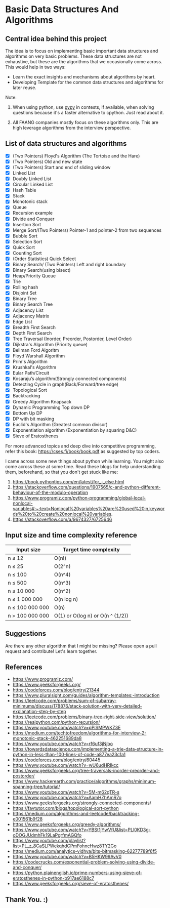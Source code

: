 # Basic Data Structures And Algorithms

## Central idea behind this project

The idea is to focus on implementing basic important data structures and algorithms on very basic problems. These data structures are not exhaustive, but these are the algorithms that we occasionally come across.
This would help in two ways:

- Learn the exact insights and mechanisms about algorithms by heart.
- Developing Template for the common data structures and algorithms for later reuse.

Note:

1. When using python, use [pypy](https://www.pypy.org/) in contests, if available, when solving questions because it's a faster alternative to cpython. Just read about it.

2. All FAANG companies mostly focus on these algorithms only. This are high leverage algorithms from the interview perspective.

## List of data structures and algorithms

- [x] (Two Pointers) Floyd's Algorithm (The Tortoise and the Hare)
- [x] (Two Pointers) Old and new state
- [x] (Two Pointers) Start and end of sliding window
- [x] Linked List
- [x] Doubly Linked List
- [x] Circular Linked List
- [x] Hash Table
- [x] Stack
- [x] Monotonic stack
- [x] Queue
- [x] Recursion example
- [x] Divide and Conquer
- [x] Insertion Sort
- [x] Merge Sort/(Two Pointers) Pointer-1 and pointer-2 from two sequences
- [x] Bubble Sort
- [x] Selection Sort
- [x] Quick Sort
- [x] Counting Sort
- [x] (Order Statistics) Quick Select
- [x] Binary Search/ (Two Pointers) Left and right boundary
- [x] Binary Search(using bisect)
- [x] Heap/Priority Queue
- [x] Trie
- [x] Rolling hash
- [x] Disjoint Set
- [x] Binary Tree
- [x] Binary Search Tree
- [x] Adjacency List
- [x] Adjacency Matrix
- [x] Edge List
- [x] Breadth First Search
- [x] Depth First Search
- [x] Tree Traversal (Inorder, Preorder, Postorder, Level Order)
- [x] Dijkstra's Algorithm (Priority queue)
- [x] Bellman Ford Algoritm
- [x] Floyd Warshall Algorithm
- [x] Prim's Algorithm
- [x] Krushkal's Algorithm
- [x] Eular Path/Circuit
- [x] Kosaraju’s algorithm(Strongly connected components)
- [x] Detecting Cycle in graph(Back/Forward/tree edge)
- [x] Topological Sort
- [x] Backtracking
- [x] Greedy Algorithm Knapsack
- [x] Dynamic Programming Top down DP
- [x] Bottom Up DP
- [x] DP with bit masking
- [x] Euclid's Algorithm (Greatest common divisor)
- [x] Exponentiation algorithm (Exponentiation by squaring D&C)
- [x] Sieve of Eratosthenes

For more advanced topics and deep dive into competitive programming, refer this book: https://cses.fi/book/book.pdf as suggested by top coders.

I came across some new things about python while learning. You might also come across these at some time. Read these blogs for help understanding them, beforehand, so that you don't get stuck like me:

1. https://book.pythontips.com/en/latest/for_-_else.html
2. https://stackoverflow.com/questions/1907565/c-and-python-different-behaviour-of-the-modulo-operation
3. https://www.programiz.com/python-programming/global-local-nonlocal-variables#:~:text=Nonlocal%20variables%20are%20used%20in,keywords%20to%20create%20nonlocal%20variables.
4. https://stackoverflow.com/a/9674327/6725646

## Input size and time complexity reference

| Input size      | Target time complexity           |
| --------------- | -------------------------------- |
| n ≤ 12          | O(n!)                            |
| n ≤ 25          | O(2^n)                           |
| n ≤ 100         | O(n^4)                           |
| n ≤ 500         | O(n^3)                           |
| n ≤ 10 000      | O(n^2)                           |
| n ≤ 1 000 000   | O(n log n)                       |
| n ≤ 100 000 000 | O(n)                             |
| n > 100 000 000 | O(1) or O(log n) or O(n ^ (1/2)) |

## Suggestions

Are there any other algorithm that I might be missing? Please open a pull request and contribute! Let's learn together.

## References

- https://www.programiz.com/
- https://www.geeksforgeeks.org/
- https://codeforces.com/blog/entry/21344
- https://www.pluralsight.com/guides/algorithm-templates:-introduction
- https://leetcode.com/problems/sum-of-subarray-minimums/discuss/178876/stack-solution-with-very-detailed-explanation-step-by-step
- https://leetcode.com/problems/binary-tree-right-side-view/solution/
- https://realpython.com/python-recursion/
- https://www.youtube.com/watch?v=pPiSMPWKZ3E
- https://medium.com/techtofreedom/algorithms-for-interview-2-monotonic-stack-462251689da8
- https://www.youtube.com/watch?v=rf6uf3jNjbo
- https://towardsdatascience.com/implementing-a-trie-data-structure-in-python-in-less-than-100-lines-of-code-a877ea23c1a1
- https://codeforces.com/blog/entry/60445
- https://www.youtube.com/watch?v=wU6udHRIkcc
- https://www.geeksforgeeks.org/tree-traversals-inorder-preorder-and-postorder/
- https://www.hackerearth.com/practice/algorithms/graphs/minimum-spanning-tree/tutorial/
- https://www.youtube.com/watch?v=5M-m62qTR-s
- https://www.youtube.com/watch?v=AamHZhAmR7o
- https://www.geeksforgeeks.org/strongly-connected-components/
- https://favtutor.com/blogs/topological-sort-python
- https://medium.com/algorithms-and-leetcode/backtracking-e001561b9f28
- https://www.geeksforgeeks.org/greedy-algorithms/
- https://www.youtube.com/watch?v=YBSt1jYwVfU&list=PLl0KD3g-oDOGJUdmhFk19LaPgrfmAGQfo
- https://www.youtube.com/playlist?list=PL_z_8CaSLPWekqhdCPmFohncHwz8TY2Go
- https://medium.com/analytics-vidhya/bits-bitmasking-62277789f6f5
- https://www.youtube.com/watch?v=B5HKW99AvV0
- https://codecrucks.com/exponential-problem-solving-using-divide-and-conquer/
- https://python.plainenglish.io/prime-numbers-using-sieve-of-eratosthenes-in-python-b917ae6188c7
- https://www.geeksforgeeks.org/sieve-of-eratosthenes/

## Thank You. :)
